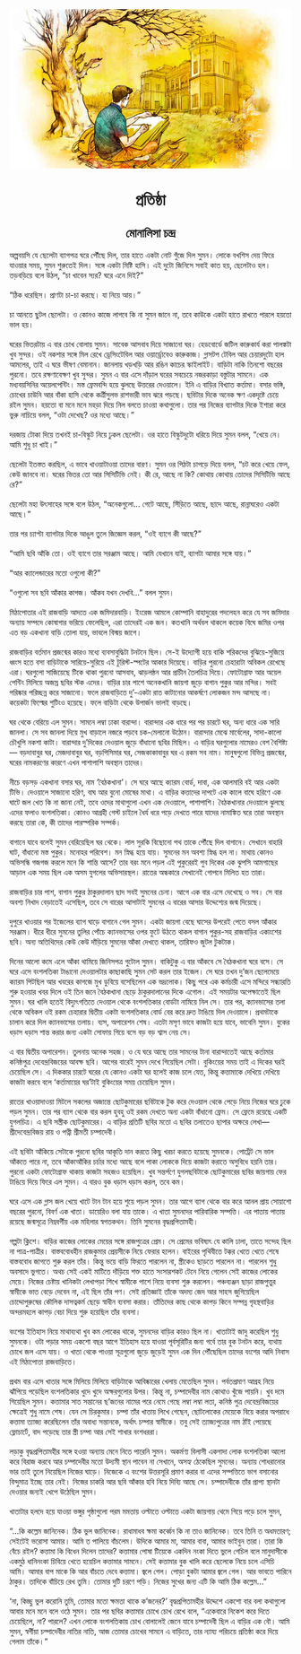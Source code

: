 <div align=center> <img src="../../metadata/images/rabibasariya/short-story:-প্রতিষ্ঠা.jpg" align="center" ></div>
<h1 align=center> প্রতিষ্ঠা</h1>
<h2 align=center>মোনালিসা চন্দ্র</h2>
অল্পবয়সি যে ছেলেটা ব্যাগপত্র ঘরে পৌঁছে দিল, তার হাতে একটা নোট গুঁজে দিল সুমন। লোকে বখশিস দেয় ফিরে যাওয়ার সময়, সুমন শুরুতেই দিল। সঙ্গে একটা মিষ্টি হাসি। এই দুটো জিনিসে সবাই কাত হয়, ছেলেটাও হল। তড়বড়িয়ে বলে উঠল, “চা খাবেন স্যর? ঘরে এনে দিই?”<br> <br>“ঠিক ধরেছিস। প্রাণটা চা-চা করছে। যা নিয়ে আয়।”<br> <br>চা আনতে ছুটল ছেলেটা। ও কোনও কাজে লাগবে কি না সুমন জানে না, তবে কাউকে একটা হাতে রাখতে পারলে হয়তো ভাল হয়।<br> <br>ঘরের ভিতরটায় এ বার চোখ বোলায় সুমন। সাবেক আসবাব দিয়ে সাজানো ঘর। হেডবোর্ডে জটিল কারুকার্য করা পালঙ্কটা খুব সুন্দর। ওই নকশার সঙ্গে মিল রেখে ড্রেসিংটেবিল আর ওয়ার্ড্রোবেও কারুকাজ। গ্লাসটপ টেবিল আর চেয়ারদুটো হাল আমলের, তাই এ ঘরে ভীষণ বেমানান। জানলায় খড়খড়ি আর রঙিন কাচের স্কাইলাইট। বাড়িটা নাকি তিনশো বছরের পুরনো। তবে রক্ষণাবেক্ষণ খুব সুন্দর। সুমন এ বার এসে দাঁড়াল ঘরের সবচেয়ে নজরকাড়া বস্তুটার সামনে। এক মধ্যবয়সিনির অয়েলপেন্টিং। মস্ত ফ্রেমবন্দি হয়ে ঝুলছে উত্তরের দেওয়ালে। ইনি এ বাড়ির বিখ্যাত কর্তামা। বসার ভঙ্গি, চোখের চাউনি আর বাঁকা হাসি থেকে কর্ত্রীসুলভ রাশভারী ভাব ঝরে পড়ছে। ছবিটার দিকে অনেক ক্ষণ একদৃষ্টে চেয়ে রইল সুমন। হয়তো বা মনে মনে মহড়া দিয়ে নিল বলতে চাওয়া কথাগুলো। তার পর নিজের ব্যাগটার দিকে ইশারা করে ভুরু নাচিয়ে বলল, “ওটা দেখেছ? ওর মধ্যে আছে।”<br> <br>দরজায় টোকা দিয়ে তখনই চা-বিস্কুট নিয়ে ঢুকল ছেলেটা। ওর হাতে বিস্কুটদুটো ধরিয়ে দিয়ে সুমন বলল, “খেয়ে নে। আমি শুধু চা খাই।”<br> <br>ছেলেটা ইতস্তত করছিল, এ ভাবে খাওয়াটাওয়া তাদের বারণ। সুমন ওর পিঠটা চাপড়ে দিয়ে বলল, “চট করে খেয়ে ফেল, কেউ জানবে না। ঘরের ভিতর তো আর সিসিটিভি নেই। কী রে, আছে না কি? কোথায় কোথায় তোদের সিসিটিভি আছে রে?”<br> <br>ছেলেটা মহা উৎসাহের সঙ্গে বলে উঠল, “অনেকগুলো... গেটে আছে, সিঁড়িতে আছে, ছাদে আছে, রান্নাঘরেও একটা আছে।”<br> <br>তার পর চ্যাপ্টা ব্যাগটার দিকে আঙুল তুলে জিজ্ঞেস করল, “ওই ব্যাগে কী আছে?”<br> <br>“আমি ছবি আঁকি তো। ওই ব্যাগে তার সরঞ্জাম আছে। আমি যেখানে যাই, ব্যাগটা আমার সঙ্গে যায়।”<br> <br>“আর ক্যালেন্ডারের মতো ওগুলো কী?”<br> <br>“ওগুলো সব ছবি আঁকার কাগজ। আঁকব যখন দেখবি...” বলল সুমন।<br> <br>মিঠাপোতার এই রাজবাড়ি আদতে এক জমিদারবাড়ি। ইংরেজ আমলে কোম্পানি বাহাদুরের পদলেহন করে যে সব জমিদার অন্যায় সম্পদে কোষাগার ভরিয়ে ফেলেছিল, এরা তাদেরই এক জন। কতখানি অর্থবল থাকলে কয়েক বিঘে জমির ওপর এত বড় একখানা বাড়ি তোলা যায়, ভাবলে বিস্ময় জাগে।<br> <br>রাজবাড়ির বর্তমান প্রজন্মের কারও মধ্যে ব্যবসাবুদ্ধিটা টনটনে ছিল। সে-ই উদ্যোগী হয়ে বাকি শরিকদের বুঝিয়ে-সুজিয়ে ধ্বংস হতে বসা বাড়িটাকে সারিয়ে-সুরিয়ে এই টুরিস্ট-স্পটের আকার দিয়েছে। বাড়ির পুরনো চেহারাটা অবিকল রেখেছে এরা। ঘরগুলো সাজিয়েছে টিকে থাকা পুরনো আসবাব, ঝাড়লন্ঠন আর প্রাচীন তৈলচিত্র দিয়ে। ফোটোগ্রাফ আর অয়েল পেন্টিং মিলিয়ে অজস্র ছবির স্টক এদের। বাড়ির চার পাশে অনেকখানি জায়গা জুড়ে বাগান পুকুর আর মন্দির। সবই পরিষ্কার পরিচ্ছন্ন করে সাজানো। ফলে রাজবাড়িতে দু’-একটা রাত কাটানোর আকর্ষণে লোকজন মন্দ আসছে না। কয়েকটা ফিল্মের শুটিংও হয়েছে। ফলে বাড়িটা থেকে উপার্জন ভালই বাড়ছে।<br> <br>ঘর থেকে বেরিয়ে এল সুমন। সামনে লম্বা ঢাকা বারান্দা। বারান্দার এক ধারে পর পর চারটে ঘর, অন্য ধারে এক সারি জানলা। সে সব জানলা দিয়ে মুখ বাড়ালে নজরে পড়বে চক-মেলানো উঠোন। বারান্দার মেঝে মার্বেলের, সাদা-কালো চৌখুপি নকশা কাটা। বারান্দার দু’দিকের দেওয়াল জুড়ে বাঁধানো ছবির মিছিল। এ বাড়ির ঘরগুলোর নামেরও বেশ বৈশিষ্ট্য— বড়দাবাবুর ঘর, মেজদাবাবুর ঘর, বড়পিসিমার ঘর, সেজকাকাবাবুর ঘর এ রকম সব নাম। মানুষগুলো বিভিন্ন প্রজন্মের, ঘরের নামকরণের কারণে এখন পাশাপাশি অবস্থান তাদের।<br> <br>নীচে বড়সড় একখানা বসার ঘর, নাম ‘বৈঠকখানা’। সে ঘরে আছে ক্যারম বোর্ড, দাবা, এক আলমারি বই আর একটা টিভি। দেওয়ালে সাজানো হরিণ, বাঘ আর বুনো মোষের মাথা। এ বাড়ির কত্তাদের দাপটে এক কালে বাঘে হরিণে এক ঘাটে জল খেত কি না জানা নেই, তবে ওদের মাথাগুলো এখন এক দেওয়ালে, পাশাপাশি। বৈঠকখানার দেওয়ালে ঝুলছে এদের ফলাও বংশলতিকা। কোনও আগ্রহী গেস্ট চাইলে ধৈর্য ধরে পড়ে দেখতে পারে যাদের নামাঙ্কিত ঘরে তারা অবস্থান করছে তারা কে, কী তাদের পারস্পরিক সম্পর্ক।<br> <br>বাগানে যাবে বলেই সুমন বেরিয়েছিল ঘর থেকে। লাল সুরকি বিছোনো পথ তাকে পৌঁছে দিল বাগানে। সেখানে বাহারি ঘাট, বাঁধানো মস্ত পুকুর। মনোহর পরিবেশ। মন স্নিগ্ধ হয়ে যায়। সুমনের মন অবশ্য স্নিগ্ধ হল না। মাথায় কোনও অভিসন্ধি গজগজ করলে মনে কি শান্তি আসে? তার বরং মনে পড়ল এই পুকুরেরই পুব দিকের এক ঝুপসি আমগাছের আড়াল এক সময় ছিল এক অসম যুগলের অভিসারস্থল। রাতের অন্ধকারে সেখানেই গোপনে মিলিত হত তারা।<br> <br>রাজবাড়ির চার পাশ, বাগান পুকুর ঠাকুরদালান ছাদ সবই সুমনের চেনা। আগে এক বার এসে দেখেছে ও সব। সে বার অবশ্য নিখাদ বেড়াতেই এসেছিল, তবে সে বারের আসাটাই সুমনের এ বারের আসার উদ্দেশ্যের জন্ম দিয়েছে।<br> <br>দুপুরে খাওয়ার পর ইজেলের ব্যাগ ঘাড়ে বাগানে গেল সুমন। একটা জায়গা বেছে ঘাসের উপরেই পেতে বসল আঁকার সরঞ্জাম। ধীরে ধীরে সুমনের তুলির পোঁচে ক্যানভাসের ওপর ফুটে উঠতে থাকল বাগান পুকুর-সহ রাজবাড়ির একাংশের ছবি। অন্য অতিথিদের কেউ কেউ দাঁড়িয়ে সুমনের আঁকা দেখতে থাকল, তারিফও জুটল টুকটাক।<br> <br>দিনের আলো কমে এলে আঁকা থামিয়ে জিনিসপত্র গুটোল সুমন। বাকিটুকু এ বার আঁকবে সে বৈঠকখানা ঘরে বসে। সে ঘরে এসে বংশলতিকা টাঙানো দেওয়ালটার কাছাকাছি সুমন সেট করল তার ইজেল। সে ঘরে তখন দু’জন ছেলেমেয়ে ক্যারম পিটছিল আর খবরের কাগজে মুখ ডুবিয়ে বসেছিলেন এক ভদ্রলোক। কিছু পরে এক কর্মচারী এসে মন্দিরে সন্ধ্যারতি শুরু হওয়ার খবর দিলে ওই তিন জনে বৈঠকখানা ছেড়ে ঠাকুরদালানের দিকে এগোল। এই সময়টার অপেক্ষাতেই ছিল সুমন। ঘর খালি হতেই বিদ্যুৎগতিতে দেওয়াল থেকে বংশলতিকার বোর্ডটা নামিয়ে নিল সে। তার পর, ক্যানভাসের তলা থেকে অবিকল ওই রকম চেহারার দ্বিতীয় একটা বংশলতিকার বোর্ড বের করে দ্রুত টাঙিয়ে দিল দেওয়ালে। প্রথমটাকে চালান করে দিল ক্যানভাসের তলায়। ব্যস, অপারেশন শেষ। এতটা মসৃণ ভাবে কাজটা হয়ে যাবে, ভাবেনি সুমন। বুকের ধড়াস ধড়াস শান্ত করার জন্য একটা সোফায় গিয়ে বসে বড় বড় শ্বাস নেয় সে।<br> <br>এ বার দ্বিতীয় অপারেশন। তুলনায় অনেক সহজ। ও যে ঘরে আছে তার সামনের টানা বারান্দাতেই আছে কর্তামার কনিষ্ঠপুত্র দেবেন্দ্রবিজয়ের আবক্ষ ছবি। আগের বারেই সুমন দেখে গিয়েছিল সেটা। বুকিংয়ের সময় তাই এ দিকের ঘরই চেয়েছিল সে। এ দিককার চারটে ঘরের যে কোনও একটা ঘর হলেই কাজ চলে যেত, কিন্তু কত্তামাকে দেখিয়ে দেখিয়ে কাজটা করবে বলে ‘কর্তামায়ের ঘর’টাই বুকিংয়ের সময় চেয়েছিল সুমন।<br> <br>রাতের খাওয়াদাওয়া মিটলে সকলের অজান্তে ছোটকুমারের ছবিটাকে টুক করে দেওয়াল থেকে পেড়ে নিয়ে নিজের ঘরে ঢুকে পড়ল সুমন। তার পর ব্যাগ থেকে বার করল হুবহু ওই রকম দেখতে অন্য একটা বাঁধানো ফ্রেম। সে ফ্রেমে রয়েছে একটি যুগলচিত্র। এ ছবি সস্ত্রীক ছোটকুমারের। এ বাড়ির প্রতিটি ছবির মতো এ ছবির তলাতেও ছাপার অক্ষরে লেখা— শ্রীদেবেন্দ্রবিজয় রায় ও পত্নী শ্রীমতী চম্পাদেবী।<br> <br>এই ছবিটা আঁকিয়ে সেটাকে পুরনো ছবির আকৃতি দান করতে কিছু খরচা করতে হয়েছে সুমনকে। পোর্ট্রেট সে ভাল আঁকতে পারে না, তবে আঁকাআঁকির চর্চার মধ্যে আছে বলে পাকা লোককে দিয়ে কাজটা করাতে অসুবিধে হয়নি তার। পুরনো একটা ফোটোগ্রাফ থাকায় কাজটা সহজও হয়েছিল। খুব সন্তর্পণে যুগলছবিটাকে ছোটকুমারের ছবির জায়গায় ফের টাঙিয়ে দিয়ে ফিরে এল সুমন। এ বারও বুক ধড়াস ধড়াস করল, তবে কম।<br> <br>ঘরে এসে এক গ্লাস জল খেয়ে খাটে টান টান হয়ে শুয়ে পড়ল সুমন। তার আগে ব্যাগ থেকে বার করে আনল প্রায় সোয়াশো বছরের পুরনো, বিবর্ণ এক খাতা। ডায়েরিও বলা যায় তাকে। এ খাতা সুমনদের পারিবারিক সম্পত্তি। এর পাতায় পাতায় রয়েছে জন্মসূত্রে নিম্নবর্গীয় এক মহিলার স্বগতকথন। তিনি সুমনের বৃদ্ধপ্রপিতামহী।<br> <br>গল্পটা ক্লিশে। বাড়ির কাজের লোকের মেয়ের সঙ্গে রাজপুত্রের প্রেম। সে প্রেমের ভবিষ্যৎ যে কালি ঢালা, তাতে সন্দেহ ছিল না পাত্র-পাত্রীর। বাস্তববোধহীন রাজকুমার প্রেয়সীকে নিয়ে ফেরার হলেন। বাইরের পৃথিবীতে টক্কর খেতে খেতে শেষে বাস্তববোধ জাগতে শুরু করল তাঁর। কিন্তু ভয়ে বাড়ি ফিরতে পারলেন না, স্ত্রীকেও ছাড়তে পারলেন না। পারলেন শুধু অবসাদে ভুগতে। অথচ সেই একই মাটিতে দাঁড়িয়ে শক্ত হাতে সংসারশকট টেনে নিয়ে গেলেন সেই কাজের লোকের মেয়ে। নিজের চেষ্টায় খানিকটা লেখাপড়া শিখে স্বামীকে পাশে নিয়ে ব্যবসা শুরু করলেন। পঞ্চব্যঞ্জন ছাড়া রাজপুত্তুর স্বামীকে ভাত বেড়ে দেবেন না, এই ছিল তাঁর পণ। সেই প্রতিজ্ঞাই তাঁকে অদম্য জেদ আর সাহস জুগিয়েছিল চোদ্দোপুরুষের কৌলিক দাসত্বকর্ম ছেড়ে স্বাধীন ব্যবসা করার। তাঁতিদের কাছ থেকে কাপড় কিনে সম্পন্ন গৃহস্থবাড়ির অন্দরমহলে কাপড় বেচা দিয়ে শুরু হয়েছিল তাঁর ব্যবসা।<br> <br>বংশের ইতিহাস নিয়ে মাথাব্যথা খুব কম লোকের থাকে, সুমনদের বাড়ির কারও ছিল না। খাতাটাই জাদু করেছিল শুধু সুমনকে। ওটা পড়ার সময় একশো বছর আগে ইতিহাস হয়ে যাওয়া পূর্বসূরিটির জন্য গর্বে তার বুক টনটন করে, ব্যথায় চোখে জল এসে যায়। ও খাতা থেকে পাওয়া সূত্রগুলো জুড়ে জুড়েই সুমন এক দিন পৌঁছেছিল তাদের বংশের আদি নিবাস এই মিঠাপোতা রাজবাড়িতে।<br> <br>প্রথম বার এসে খাতার সঙ্গে মিলিয়ে মিলিয়ে বাড়িটাকে আবিষ্কারের খেলায় মেতেছিল সুমন। পর্বতপ্রমাণ আগ্রহ নিয়ে ঝাঁপিয়ে পড়েছিল বংশলতিকার খুদে খুদে অক্ষরগুলোর উপর। কিন্তু না, চম্পাদেবীর নাম কোথাও খুঁজে পায়নি। খুব দমে গিয়েছিল সুমন। কত্তামার সাত সন্তানের ছ’জনের নামের পরে নেমে গেছে লম্বা লম্বা লতা, কনিষ্ঠ পুত্র দেবেন্দ্রবিজয়ের ক্ষেত্রেই শুধু নামে শেষ। যেন সে চিরকুমার। চম্পা তাঁর খাতায় লিখে গেছেন, ছোটলোকের মেয়েকে বিয়ে করার অপরাধে কত্তামা ত্যাজ্য করেছিলেন তাঁর অবাধ্য সন্তানকে, অর্থাৎ চম্পার স্বামীকে। তবু সেই ত্যাজ্যপুত্রের নাম ঠাঁই পেয়েছে ফ্লোচার্টে, বাদ পড়েছে তার স্ত্রী চম্পা আর সেই শাখার বংশধররা।<br> <br>লড়াকু বৃদ্ধপ্রপিতামহীর সঙ্গে হওয়া অন্যায় মেনে নিতে পারেনি সুমন। অকর্মণ্য বিলাসী একগাদা লোক বংশলতিকা আলো করে বিরাজ করবে আর চম্পাদেবীর মতো উদ্যমী স্থান পাবেন না সেখানে, অসহ্য ঠেকেছিল সুমনের। অন্যায় শোধরানোর ভার তাই তুলে নিয়েছিল নিজের ঘাড়ে। নিজেকে এ বংশের উত্তরসূরি প্রমাণ করার বা এদের সম্পত্তিতে ভাগ বসানোর বিন্দুমাত্র ইচ্ছে তার নেই। নিজের চাকরি আর ছবি আঁকার হবি নিয়ে দিব্যি আছে সে। চম্পাদেবীকে তাঁর প্রাপ্য স্থানটা দেওয়ার জন্যই খেপে উঠেছিল সুমন।<br> <br>খাতাটার হলদে হয়ে যাওয়া ভঙ্গুর পৃষ্ঠাগুলো পরম মমতায় ওল্টাতে ওল্টাতে একটা জায়গায় থেমে গিয়ে পড়ে চলে সুমন,<br> <br>“...কি কল্লেম জানিনেক। ঠিক ভুল জানিনেক। রাধামাধব ক্ষমা কর্ব্বেন কি না তাও জানিনেক। তবে তিনি ত অধমতারণ; সেইটেই ভরোসা আমার। আমি ত পালিয়ে বাঁচলেম। উদিকে আমার মা, আমার বাবা, আমার ভাইবুন তারা। তারা কি বেঁচে রইল? কত্তামা কি বিধেন দিলেন তাদের? কত্তামার পোষা টিয়েকে একদিন নংকা দিতে ভুলে গেচিল বলে মানুদাসীকে একমুঠ ধানিনংকা চিবিয়ে খেতে হয়েচিল কত্তামার সামনে। সেই কত্তামার বুক খালি করে ছেলেকে নিয়ে চলে এসিচি আমি। আমার বাপ মাকে কি আর বাঁচতে দেবে কত্তামা। জ্বলে গেল। পোড়া বুকটা আমার জ্বলে গেল। আর ভাবতে পারিনে ঠাকুর। তাদিকে বাঁচিয়ে রেখ তুমি। তোমার দুটি চরণে পড়ি। নিজের সুখের জন্য এটি কি আমি ঠিক কল্লেম...”<br> <br>‘না, কিচ্ছু ভুল করোনি তুমি, তোমার মতো ক্ষমতা থাকে ক’জনের?’ বৃদ্ধপ্রপিতামহীর উদ্দেশে একশো বার বলা কথাগুলো আবার মনে মনে বলে ওঠে সুমন। তার পর ছবির কত্তামার চোখে চোখ রেখে বলে, “একেবারে নিকেশ করে দিতে চেয়েছিলে, না? পারলে? এখন লোকে বংশলতিকায় চোখ বোলালেই জেনে যাবে চম্পাদেবী ছিল এ বাড়ির এক বৌ। আমি সুমন, স্বর্গীয়া চম্পাদেবীর নাতির নাতি, আজ তোমার চোখের সামনে এ বাড়িতে, তার ন্যায্য পরিচয়ে প্রতিষ্ঠা করে দিয়ে গেলাম তাঁকে।”
